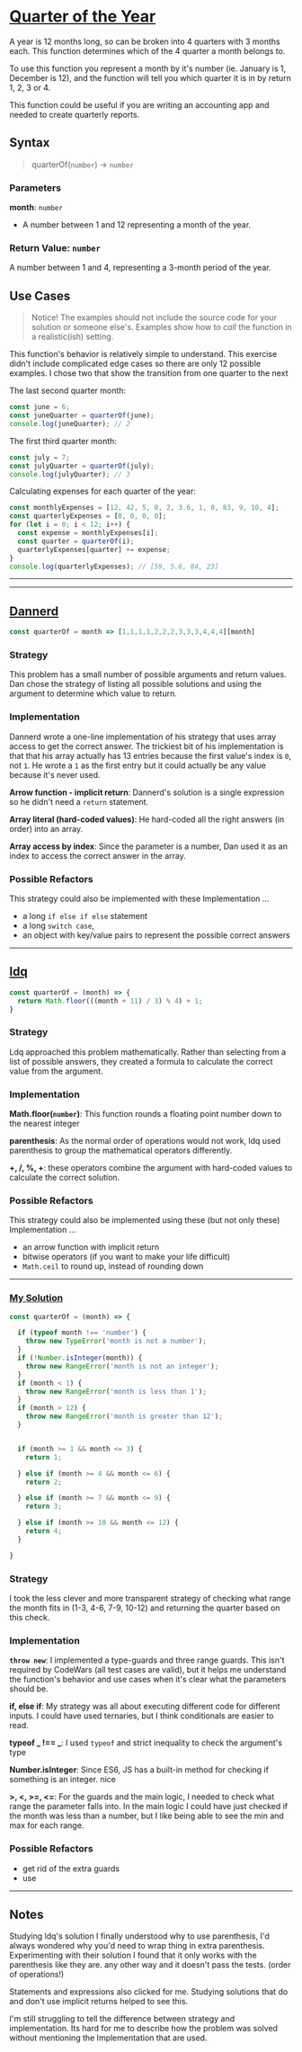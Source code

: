 # [Quarter of the Year](https://www.codewars.com/kata/5ce9c1000bab0b001134f5af)

A year is 12 months long, so can be broken into 4 quarters with 3 months each.  This function determines which of the 4 quarter a month belongs to.

To use this function you represent a month by it's number (ie. January is 1, December is 12), and the function will tell you which quarter it is in by return 1, 2, 3 or 4.

This function could be useful if you are writing an accounting app and needed to create quarterly reports.

## Syntax

> quarterOf(`number`) -> `number`

### Parameters

**month**: `number`

- A number between 1 and 12 representing a month of the year.

### Return Value: `number`

A number between 1 and 4, representing a 3-month period of the year.

## Use Cases

> Notice! The examples should not include the source code for your solution or someone else's.  Examples show how to _call_ the function in a realistic(ish) setting.

This function's behavior is relatively simple to understand. This exercise didn't include complicated edge cases so there are only 12 possible examples. I chose two that show the transition from one quarter to the next

The last second quarter month:

```js
const june = 6;
const juneQuarter = quarterOf(june);
console.log(juneQuarter); // 2
```

The first third quarter month:

```js
const july = 7;
const julyQuarter = quarterOf(july);
console.log(julyQuarter); // 3
```

Calculating expenses for each quarter of the year:

```js
const monthlyExpenses = [12, 42, 5, 0, 2, 3.6, 1, 0, 83, 9, 10, 4];
const quarterlyExpenses = [0, 0, 0, 0];
for (let i = 0; i < 12; i++) {
  const expense = monthlyExpenses[i];
  const quarter = quarterOf(i);
  quarterlyExpenses[quarter] += expense;
}
console.log(quarterlyExpenses); // [59, 5.6, 84, 23]
```

---
---

## [Dannerd](https://www.codewars.com/users/Dannerd)

```js
const quarterOf = month => [1,1,1,1,2,2,2,3,3,3,4,4,4][month]
```

### Strategy

This problem has a small number of possible arguments and return values. Dan chose the strategy of listing all possible solutions and using the argument to determine which value to return.

### Implementation

Dannerd wrote a one-line implementation of his strategy that uses array access to get the correct answer.  The trickiest bit of his implementation is that that his array actually has 13 entries because the first value's index is `0`, not `1`.  He wrote a `1` as the first entry but it could actually be any value because it's never used.

**Arrow function - implicit return**: Dannerd's solution is a single expression so he didn't need a `return` statement.

**Array literal (hard-coded values)**: He hard-coded all the right answers (in order) into an array.

**Array access by index**: Since the parameter is a number, Dan used it as an index to access the correct answer in the array.

### Possible Refactors

This strategy could also be implemented with these Implementation ...

- a long `if else if else` statement
- a long `switch case`,
- an object with key/value pairs to represent the possible correct answers

---

## [ldq](https://www.codewars.com/users/ldq)

```js
const quarterOf = (month) => {
  return Math.floor(((month + 11) / 3) % 4) + 1;
}
```

### Strategy

Ldq approached this problem mathematically.  Rather than selecting from a list of possible answers, they created a formula to calculate the correct value from the argument.

### Implementation

**Math.floor(`number`)**: This function rounds a floating point number down to the nearest integer

**parenthesis**:  As the normal order of operations would not work, ldq used parenthesis to group the mathematical operators differently.

**+, /, %, +**: these operators combine the argument with hard-coded values to calculate the correct solution.

### Possible Refactors

This strategy could also be implemented using these (but not only these) Implementation ...

- an arrow function with implicit return
- bitwise operators (if you want to make your life difficult)
- `Math.ceil` to round up, instead of rounding down

---

### [My Solution](https://www.codewars.com/users/colevandersWands/completed_solutions)

```js
const quarterOf = (month) => {

  if (typeof month !== 'number') {
    throw new TypeError('month is not a number');
  }
  if (!Number.isInteger(month)) {
    throw new RangeError('month is not an integer');
  }
  if (month < 1) {
    throw new RangeError('month is less than 1');
  }
  if (month > 12) {
    throw new RangeError('month is greater than 12');
  }


  if (month >= 1 && month <= 3) {
    return 1;

  } else if (month >= 4 && month <= 6) {
    return 2;

  } else if (month >= 7 && month <= 9) {
    return 3;

  } else if (month >= 10 && month <= 12) {
    return 4;
  }

}
```

### Strategy

I took the less clever and more transparent strategy of checking what range the month fits in (1-3, 4-6, 7-9, 10-12) and returning the quarter based on this check.

### Implementation

**`throw new`**: I implemented a type-guards and three range guards.  This isn't required by CodeWars (all test cases are valid), but it helps me understand the function's behavior and use cases when it's clear what the parameters should be.

**if, else if**: My strategy was all about executing different code for different inputs.  I could have used ternaries, but I think conditionals are easier to read.

**typeof _ !== _**: I used `typeof` and strict inequality to check the argument's type

**Number.isInteger**: Since ES6, JS has a built-in method for checking if something is an integer.  nice

**>, <, >=, <=**: For the guards and the main logic, I needed to check what range the parameter falls into. In the main logic I could have just checked if the month was less than a number, but I like being able to see the min and max for each range.

### Possible Refactors

- get rid of the extra guards
- use

---

## Notes

Studying ldq's solution I finally understood why to use parenthesis, I'd always wondered why you'd need to wrap thing in extra parenthesis.  Experimenting with their solution I found that it only works with the parenthesis like they are. any other way and it doesn't pass the tests. (order of operations!)

Statements and expressions also clicked for me.  Studying solutions that do and don't use implicit returns helped to see this.

I'm still struggling to tell the difference between strategy and implementation.  Its hard for me to describe how the problem was solved without mentioning the Implementation that are used.

